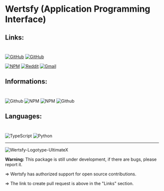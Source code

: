# Wertsfy (Application Programming Interface)

## Links:<br></br>
[![GitHub](https://img.shields.io/badge/github-homepage-020202.svg?style=for-the-badge&logo=github&logoColor=white&labelColor=black)](https://github.com/Humba01/Wertsfy/)
[![GitHub](https://img.shields.io/badge/github-pull_request-040404.svg?style=for-the-badge&logo=github&logoColor=white&labelColor=black)](https://github.com/Humba01/Wertsfy/pulls)

[![NPM](https://img.shields.io/badge/NPM-%23000000.svg?style=for-the-badge&logo=npm&logoColor=black)](https://www.npmjs.com/package/wertsfy)
[![Reddit](https://img.shields.io/badge/Reddit-%23FF4500.svg?style=for-the-badge&logo=Reddit&logoColor=white)](https://www.reddit.com/r/Wertsfy/)
[![Gmail](https://img.shields.io/badge/Email-Support-D14836?style=for-the-badge&logo=gmail&logoColor=white&labelColor=red)](mailto:support@humbanew.com.br)

## Informations:<br></br>
![Github](https://img.shields.io/github/package-json/v/Humba01/Wertsfy?style=for-the-badge&color=blueviolet&labelColor=silver)
![NPM](https://img.shields.io/npm/dt/wertsfy?color=darkorchid&style=for-the-badge&labelColor=silver)
![NPM](https://img.shields.io/npm/l/wertsfy?color=maroon&style=for-the-badge&labelColor=silver)
![Github](https://img.shields.io/github/stars/Humba01/Wertsfy?color=steelblue&style=for-the-badge&labelColor=silver)


## Languages:<br></br>
![TypeScript](https://img.shields.io/badge/typescript-steelblue.svg?style=for-the-badge&logo=typescript&logoColor=white)
![Python](https://img.shields.io/badge/python-blue.svg?style=for-the-badge&logo=python&logoColor=gold)

---

![Wertsfy-Logotype-UltimateX](https://user-images.githubusercontent.com/59739253/183273922-3c3d5bd5-a86b-445a-a55e-ebf3a184ca7a.png)

**Warning:** This package is still under development, if there are bugs, please report it. 

=> Wertsfy has authorized support for open source contributions.

=> The link to create pull request is above in the "Links" section.
